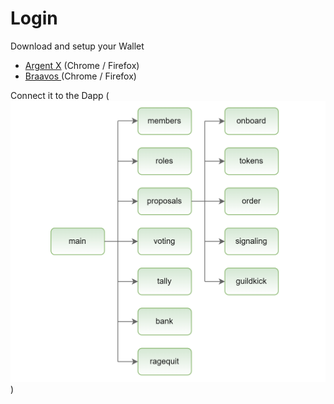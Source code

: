 # Login

Download and setup your Wallet&#x20;

* [Argent X](https://www.argent.xyz/argent-x/) (Chrome / Firefox)
* [Braavos ](https://braavos.app/)(Chrome / Firefox)

Connect it to the Dapp (<img src="../.gitbook/assets/image (3).png" alt="" data-size="line">)
